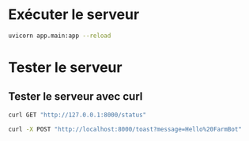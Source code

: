 # Exécuter le serveur
```bash
uvicorn app.main:app --reload
```

# Tester le serveur
## Tester le serveur avec curl
```bash
curl GET "http://127.0.0.1:8000/status"

curl -X POST "http://localhost:8000/toast?message=Hello%20FarmBot"
```

